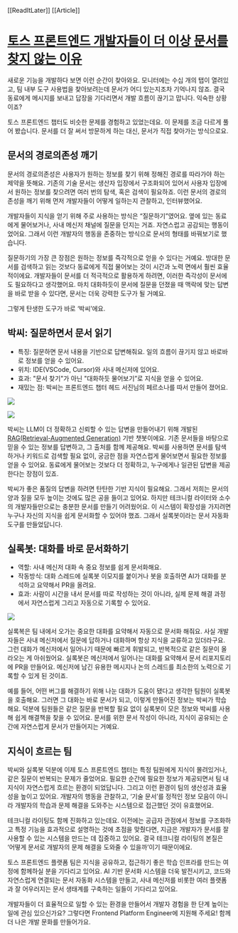 [[ReadItLater]] [[Article]]

# [토스 프론트엔드 개발자들이 더 이상 문서를 찾지 않는 이유](https://toss.tech/article/toss-frontend-ai-docs)

새로운 기능을 개발하다 보면 이런 순간이 찾아와요. 모니터에는 수십 개의 탭이 열려있고, 팀 내부 도구 사용법을 찾아보려는데 문서가 어디 있는지조차 기억나지 않죠. 결국 동료에게 메시지를 보내고 답장을 기다리면서 개발 흐름이 끊기고 맙니다. 익숙한 상황이죠?

토스 프론트엔드 챕터도 비슷한 문제를 경험하고 있었는데요. 이 문제를 조금 다르게 풀어 봤습니다. 문서를 더 잘 써서 방문하게 하는 대신, 문서가 직접 찾아가는 방식으로요.

## 문서의 경로의존성 깨기

문서의 경로의존성은 사용자가 원하는 정보를 찾기 위해 정해진 경로를 따라가야 하는 제약을 뜻해요. 기존의 기술 문서는 생산자 입장에서 구조화되어 있어서 사용자 입장에서 원하는 정보를 찾으려면 여러 번의 탐색, 혹은 검색이 필요하죠. 이런 문서의 경로의존성을 깨기 위해 먼저 개발자들이 어떻게 일하는지 관찰하고, 인터뷰했어요.

개발자들이 지식을 얻기 위해 주로 사용하는 방식은 “질문하기”였어요. 옆에 있는 동료에게 물어보거나, 사내 메신저 채널에 질문을 던지는 거죠. 자연스럽고 공감되는 행동이었어요. 그래서 이런 개발자의 행동을 존중하는 방식으로 문서의 형태를 바꿔보기로 했습니다.

질문하기의 가장 큰 장점은 원하는 정보를 즉각적으로 얻을 수 있다는 거예요. 방대한 문서를 검색하고 읽는 것보다 동료에게 직접 물어보는 것이 시간과 노력 면에서 훨씬 효율적이에요. 개발자들이 문서를 더 적극적으로 활용하게 하려면, 이러한 즉각성이 문서에도 필요하다고 생각했어요. 마치 대화하듯이 문서에 질문을 던졌을 때 맥락에 맞는 답변을 바로 받을 수 있다면, 문서는 더욱 강력한 도구가 될 거예요.

그렇게 탄생한 도구가 바로 ‘박씨’에요.

## 박씨: 질문하면서 문서 읽기

-   특징: 질문하면 문서 내용을 기반으로 답변해줘요. 일의 흐름이 끊기지 않고 바로바로 정보를 얻을 수 있어요.
-   위치: IDE(VSCode, Cursor)와 사내 메신저에 있어요.
-   효과: "문서 찾기"가 아닌 "대화하듯 물어보기”로 지식을 얻을 수 있어요.
-   재밌는 점: 박씨는 프론트엔드 챕터 헤드 서진님의 페르소나를 따서 만들어 졌어요.

![](Attachment/img-techblog-inner-1115-1.png)

![](Attachment/img-techblog-inner-1115-3.png)

박씨는 LLM이 더 정확하고 신뢰할 수 있는 답변을 만들어내기 위해 개발된 [RAG(Retrieval-Augmented Generation)](https://aws.amazon.com/ko/what-is/retrieval-augmented-generation/) 기반 챗봇이에요. 기존 문서들을 바탕으로 믿을 수 있는 정보를 답변하고, 그 출처를 함께 제공해요. 박씨를 사용하면 문서를 탐색하거나 키워드로 검색할 필요 없이, 궁금한 점을 자연스럽게 물어보면서 필요한 정보를 얻을 수 있어요. 동료에게 물어보는 것보다 더 정확하고, 누구에게나 일관된 답변을 제공한다는 장점이 있죠.

박씨가 좋은 품질의 답변을 하려면 탄탄한 기반 지식이 필요해요. 그래서 저희는 문서의 양과 질을 모두 높이는 것에도 많은 공을 들이고 있어요. 하지만 테크니컬 라이터와 소수의 개발자들만으로는 충분한 문서를 만들기 어려웠어요. 이 시스템이 확장성을 가지려면 누구나 자신의 지식을 쉽게 문서화할 수 있어야 했죠. 그래서 실록봇이라는 문서 자동화 도구를 만들었답니다.

## 실록봇: 대화를 바로 문서화하기

-   역할: 사내 메신저 대화 속 중요 정보를 쉽게 문서화해요.
-   작동방식: 대화 스레드에 실록봇 이모지를 붙이거나 봇을 호출하면 AI가 대화를 분석하고 요약해서 PR을 올려요.
-   효과: 사람이 시간을 내서 문서를 따로 작성하는 것이 아니라, 실제 문제 해결 과정에서 자연스럽게 그리고 자동으로 기록할 수 있어요.

![](Attachment/img-techblog-inner-1115-2.png)

실록복은 팀 내에서 오가는 중요한 대화를 요약해서 자동으로 문서화 해줘요. 사실 개발자들은 사내 메신저에서 질문에 답하거나 대화하며 항상 지식을 교류하고 있더라구요. 그런 대화가 메신저에서 일어나기 때문에 빠르게 휘발되고, 반복적으로 같은 질문이 올라오는 게 아쉬웠어요. 실록봇은 메신저에서 일어나는 대화를 요약해서 문서 리포지토리에 PR을 만들어요. 메신저에 남긴 유용한 메시지나 논의 스레드를 최소한의 노력으로 기록할 수 있게 된 것이죠.

예를 들어, 어떤 버그를 해결하기 위해 나눈 대화가 도움이 됐다고 생각한 팀원이 실록봇을 호출해요. 그러면 그 대화는 바로 문서가 되고, 이렇게 만들어진 정보는 박씨가 학습해요. 덕분에 팀원들은 같은 질문을 반복할 필요 없이 실록봇이 모은 정보와 박씨를 사용해 쉽게 해결책을 찾을 수 있어요. 문서를 위한 문서 작성이 아니라, 지식이 공유되는 순간에 자연스럽게 문서가 만들어지는 거예요.

## 지식이 흐르는 팀

박씨와 실록봇 덕분에 이제 토스 프론트엔드 챕터는 특정 팀원에게 지식이 몰려있거나, 같은 질문이 반복되는 문제가 줄었어요. 필요한 순간에 필요한 정보가 제공되면서 팀 내 지식이 자연스럽게 흐르는 환경이 되었답니다. 그리고 이런 환경이 팀의 생산성과 효율성을 높이고 있어요. 개발자의 행동을 관찰하고, ‘기술 문서’를 정적인 정보 모음이 아니라 개발자의 학습과 문제 해결을 도와주는 시스템으로 접근했던 것이 유효했어요.

테크니컬 라이팅도 함께 진화하고 있는데요. 이전에는 공급자 관점에서 정보를 구조화하고 특정 기능을 효과적으로 설명하는 것에 초점을 맞췄다면, 지금은 개발자가 문서를 잘 사용할 수 있는 시스템을 만드는 데 집중하고 있어요. 결국 테크니컬 라이팅의 본질은 ‘어떻게 문서로 개발자의 문제 해결을 도와줄 수 있을까’이기 때문이에요.

토스 프론트엔드 플랫폼 팀은 지식을 공유하고, 접근하기 좋은 학습 인프라를 만드는 여정에 함께하실 분을 기다리고 있어요. AI 기반 문서화 시스템을 더욱 발전시키고, 코드와 자연스럽게 연결되는 문서 자동화 시스템을 만들고, 사내 메신저를 비롯한 여러 플랫폼과 잘 어우러지는 문서 생태계를 구축하는 일들이 기다리고 있어요.

개발자들이 더 효율적으로 일할 수 있는 환경을 만들어서 개발자 경험을 한 단계 높이는 일에 관심 있으신가요? 그렇다면 Frontend Platform Engineer에 지원해 주세요! 함께 더 나은 개발 문화를 만들어가요.